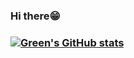 ### Hi there😁

### [![Green's GitHub stats](https://github-readme-stats.vercel.app/api?username=Greeny127&show_icons=true&theme=chartreuse-dark)](https://github.com/anuraghazra/github-readme-stats)

<!--
**Greeny127/Greeny127** is a ✨ _special_ ✨ repository because its `README.md` (this file) appears on your GitHub profile.
